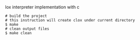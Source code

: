 lox interpreter implementation with c

```shell
# build the project
# this instruction will create clox under current directory
$ make
# clean output files
$ make clean
```
